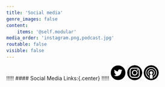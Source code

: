 ```yaml
---
title: 'Social media'
genre_images: false
content:
    items: '@self.modular'
media_order: 'instagram.png,podcast.jpg'
routable: false
visible: false
---
```


!!!!! #### Social Media Links:{.center}
!!!!! [![twitter](twitter.png "twitter")](https://twitter.com/fromcarly) [![instagram](instagram.png "instagram")](https://www.instagram.com/booklighteditorial/) [![podcast](podcast.jpg "podcast")](https://www.storychatradio.com/)